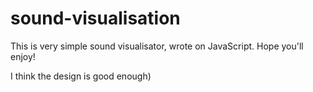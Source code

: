 # sound-visualisation
This is very simple sound visualisator, wrote on JavaScript. Hope you'll enjoy!

I think the design is good enough)
